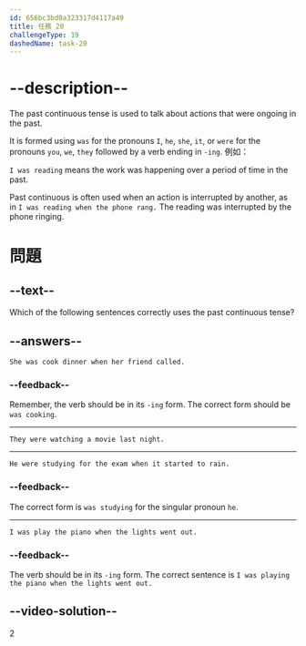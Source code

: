 ```yaml
---
id: 656bc3bd0a323317d4117a49
title: 任務 20
challengeType: 19
dashedName: task-20
---
```


# --description--

The past continuous tense is used to talk about actions that were ongoing in the past.

It is formed using `was`  for the pronouns `I`, `he`, `she`, `it`, or `were` for the pronouns `you`, `we`, `they` followed by a verb ending in `-ing`. 例如：

`I was reading` means the work was happening over a period of time in the past.

Past continuous is often used when an action is interrupted by another, as in `I was reading when the phone rang.` The reading was interrupted by the phone ringing.

# 問題

## --text--

Which of the following sentences correctly uses the past continuous tense?

## --answers--

`She was cook dinner when her friend called.`

### --feedback--

Remember, the verb should be in its `-ing` form. The correct form should be `was cooking`.

---

`They were watching a movie last night.`

---

`He were studying for the exam when it started to rain.`

### --feedback--

The correct form is `was studying` for the singular pronoun `he`.

---

`I was play the piano when the lights went out.`

### --feedback--

The verb should be in its `-ing` form. The correct sentence is `I was playing the piano when the lights went out.`

## --video-solution--

2
